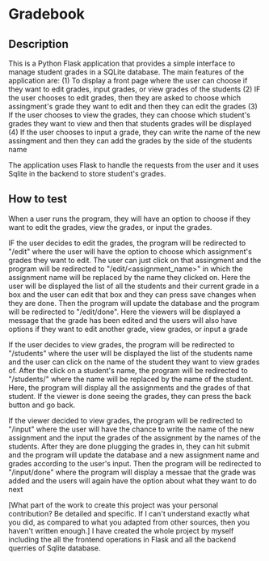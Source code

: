 # Gradebook


## Description
This is a Python Flask application that provides a simple interface to manage student grades in a SQLite database.
The main features of the application are:
(1)  To display a front page where the user can choose if they want to edit grades, input grades, or view grades of the students
(2)  IF the user chooses to edit grades, then they are asked to choose which assingment's grade they want to edit and then they can edit the grades
(3)  If the user chooses to view the grades, they can choose which student's grades they want to view and then that students grades will be displayed
(4) If the user chooses to input a grade, they can write the name of the new assingment and then they can add the grades by the side of the students name

The application uses Flask to handle the requests from the user and it uses Sqlite in the backend to store student's grades. 


## How to test
When a user runs the program, they will have an option to choose if they want to edit the grades, view the grades, or input the grades.

IF the user decides to edit the grades, the program will be redirected to "/edit" where the user will have the option to choose which assignment's grades they want to edit. The user can just click on that assingment and the program will be redirected to "/edit/<assignment_name>" in which the assignment name will be replaced by the name they clicked on. Here the user will be displayed the list of all the students and their current grade in a box and the user can edit that box and they can press save changes when they are done. Then the program will update the database and the program will be redirected to "/edit/done". Here the viewers will be displayed a message that the grade has been edited and the users will also have options if they want to edit another grade, view grades, or input a grade

If the user decides to view grades, the program will be redirected to "/students" where the user will be displayed the list of the students name and the user can click on the name of the student they want to view grades of. After the click on a student's name, the program will be redirected to "/students/<name>" where the name will be replaced by the name of the student. Here, the program will display all the assignments and the grades of that student. If the viewer is done seeing the grades, they can press the back button and go back.

If the viewer decided to view grades, the program will be redirected to "/input" where the user will have the chance to write the name of the new assignment and the input the grades of the assignment by the names of the students. After they are done plugging the grades in, they can hit submit and the program will update the database and a new assignment name and grades according to the user's input. Then the program will be redirected to "/input/done" where the program will display a messae that the grade was added and the users will again have the option about what they want to do next



[What part of the work to create this project was your personal
contribution? Be detailed and specific.  If I can't understand exactly
what you did, as compared to what you adapted from other sources, then
you haven't written enough.]
I have created the whole project by myself including the all the frontend operations in Flask and all the backend querries of Sqlite database. 


